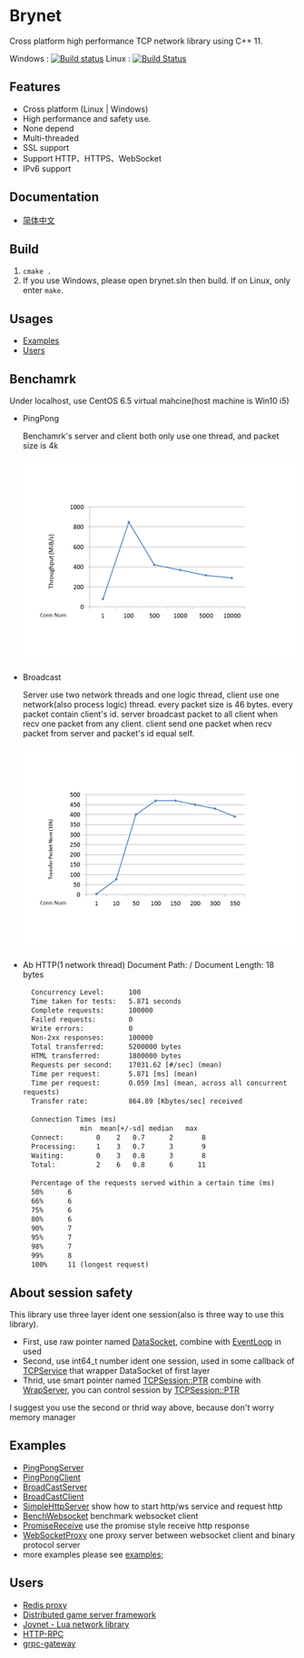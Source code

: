 Brynet
=======
Cross platform high performance TCP network library using C++ 11.

Windows : [![Build status](https://ci.appveyor.com/api/projects/status/76j8f2hyqlw3ekua/branch/master?svg=true)](https://ci.appveyor.com/project/IronsDu/dodo/branch/master)  Linux : [![Build Status](https://travis-ci.org/IronsDu/dodo.svg?branch=master)](https://travis-ci.org/IronsDu/dodo)

## Features
* Cross platform (Linux | Windows)
* High performance and safety use.
* None depend
* Multi-threaded
* SSL support
* Support HTTP、HTTPS、WebSocket
* IPv6 support

## Documentation
- [简体中文](https://github.com/IronsDu/brynet/blob/master/docs/main.zh-cn.md)

## Build
1. `cmake .`
2. If you use Windows, please open brynet.sln then build. If on Linux, only enter `make`.

## Usages
* [Examples](#examples)
* [Users](#users)

## Benchamrk
   Under localhost, use CentOS 6.5 virtual mahcine(host machine is Win10 i5)
* PingPong

  Benchamrk's server and client both only use one thread, and packet size is 4k

  ![PingPong](image/pingpong.png "PingPong")

* Broadcast

  Server use two network threads and one logic thread, client use one network(also process logic) thread. every packet size is 46 bytes.
  every packet contain client's id.
  server broadcast packet to all client when recv one packet from any client.
  client send one packet when recv packet from server and packet's id equal self.

  ![Broadcast](image/broadcast.png "Broadcast")

* Ab HTTP(1 network thread)
        Document Path:          /
        Document Length:        18 bytes

        Concurrency Level:      100
        Time taken for tests:   5.871 seconds
        Complete requests:      100000
        Failed requests:        0
        Write errors:           0
        Non-2xx responses:      100000
        Total transferred:      5200000 bytes
        HTML transferred:       1800000 bytes
        Requests per second:    17031.62 [#/sec] (mean)
        Time per request:       5.871 [ms] (mean)
        Time per request:       0.059 [ms] (mean, across all concurrent requests)
        Transfer rate:          864.89 [Kbytes/sec] received

        Connection Times (ms)
                    min  mean[+/-sd] median   max
        Connect:        0    2   0.7      2       8
        Processing:     1    3   0.7      3       9
        Waiting:        0    3   0.8      3       8
        Total:          2    6   0.8      6      11

        Percentage of the requests served within a certain time (ms)
        50%      6
        66%      6
        75%      6
        80%      6
        90%      7
        95%      7
        98%      7
        99%      8
        100%     11 (longest request)

## About session safety
  This library use three layer ident one session(also is three way to use this library).
  * First, use raw pointer named [DataSocket](https://github.com/IronsDu/dodo/blob/master/src/net/DataSocket.h#L30), combine with [EventLoop](https://github.com/IronsDu/dodo/blob/master/src/net/EventLoop.h) in used
  * Second, use int64_t number ident one session, used in some callback of [TCPService](https://github.com/IronsDu/dodo/blob/master/src/net/TCPService.h#L53) that wrapper DataSocket of first layer
  * Thrid, use smart pointer named [TCPSession::PTR](https://github.com/IronsDu/dodo/blob/master/src/net/WrapTCPService.h#L13) combine with [WrapServer](https://github.com/IronsDu/dodo/blob/master/src/net/WrapTCPService.h#L70), you can control session by [TCPSession::PTR](https://github.com/IronsDu/dodo/blob/master/src/net/WrapTCPService.h#L13)

I suggest you use the second or thrid way above, because don't worry memory manager

Examples
----------------------------
* [PingPongServer](https://github.com/IronsDu/dodo/blob/master/examples/PingPongServer.cpp)
* [PingPongClient](https://github.com/IronsDu/dodo/blob/master/examples/PingPongClient.cpp)
* [BroadCastServer](https://github.com/IronsDu/dodo/blob/master/examples/BroadCastServer.cpp)
* [BroadCastClient](https://github.com/IronsDu/dodo/blob/master/examples/BroadCastClient.cpp)
* [SimpleHttpServer](https://github.com/IronsDu/dodo/blob/master/examples/TestHttp.cpp) show how to start http/ws service and request http
* [BenchWebsocket](https://github.com/IronsDu/dodo/blob/master/examples/BenchWebsocket.cpp) benchmark websocket client
* [PromiseReceive](https://github.com/IronsDu/brynet/blob/master/examples/TestPromiseReceive.cpp) use the promise style receive http response
* [WebSocketProxy](https://github.com/IronsDu/dodo/blob/master/examples/WebBinaryProxy.cpp) one proxy server between websocket client and binary protocol server
* more examples please see [examples](https://github.com/IronsDu/dodo/tree/master/examples);

Users
----------------------------
* [Redis proxy](https://github.com/IronsDu/DBProxy)
* [Distributed game server framework](https://github.com/IronsDu/DServerFramework)
* [Joynet - Lua network library](https://github.com/IronsDu/Joynet)
* [HTTP-RPC](https://github.com/IronsDu/http-rpc)
* [grpc-gateway](https://github.com/IronsDu/grpc-gateway)
